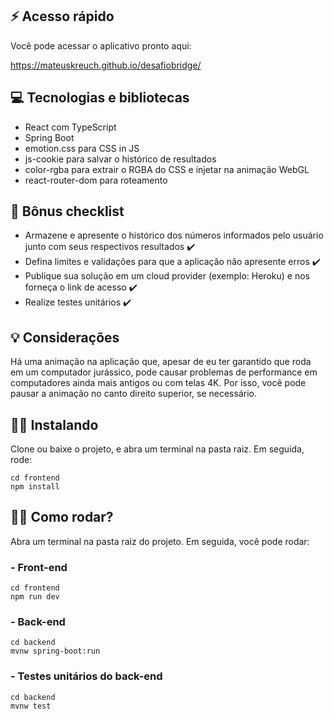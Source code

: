 ## ⚡ Acesso rápido

Você pode acessar o aplicativo pronto aqui:

https://mateuskreuch.github.io/desafiobridge/

## 💻 Tecnologias e bibliotecas

- React com TypeScript
- Spring Boot
- emotion.css para CSS in JS
- js-cookie para salvar o histórico de resultados
- color-rgba para extrair o RGBA do CSS e injetar na animação WebGL
- react-router-dom para roteamento

## 📑 Bônus checklist

- Armazene e apresente o histórico dos números informados pelo usuário junto com seus respectivos resultados ✔️
- Defina limites e validações para que a aplicação não apresente erros ✔️
- Publique sua solução em um cloud provider (exemplo: Heroku) e nos forneça o link de acesso ✔️
- Realize testes unitários ✔️

## 💡 Considerações

Há uma animação na aplicação que, apesar de eu ter garantido que roda em um computador jurássico, pode causar problemas de performance em computadores ainda mais antigos ou com telas 4K. Por isso, você pode pausar a animação no canto direito superior, se necessário.

## 👷‍♂️ Instalando

Clone ou baixe o projeto, e abra um terminal na pasta raiz. Em seguida, rode:

```
cd frontend
npm install
```

## 🏃‍♂️ Como rodar?

Abra um terminal na pasta raiz do projeto. Em seguida, você pode rodar:

### - Front-end

```
cd frontend
npm run dev
```

### - Back-end

```
cd backend
mvnw spring-boot:run
```

### - Testes unitários do back-end

```
cd backend
mvnw test
```